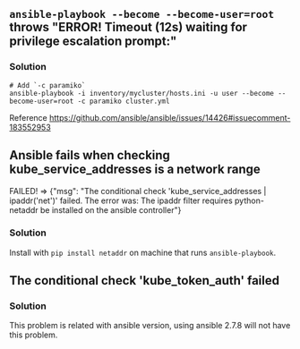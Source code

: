 ## `ansible-playbook --become --become-user=root` throws "ERROR! Timeout (12s) waiting for privilege escalation prompt:"

### Solution

```
# Add `-c paramiko`
ansible-playbook -i inventory/mycluster/hosts.ini -u user --become --become-user=root -c paramiko cluster.yml
```

Reference https://github.com/ansible/ansible/issues/14426#issuecomment-183552953

## Ansible fails when checking kube_service_addresses is a network range

FAILED! => {"msg": "The conditional check 'kube_service_addresses | ipaddr('net')' failed. The error was: The ipaddr filter requires python-netaddr be installed on the ansible controller"}

### Solution

Install with `pip install netaddr` on machine that runs `ansible-playbook`.

## The conditional check 'kube_token_auth' failed

### Solution

This problem is related with ansible version, using ansible 2.7.8 will not have this problem.
